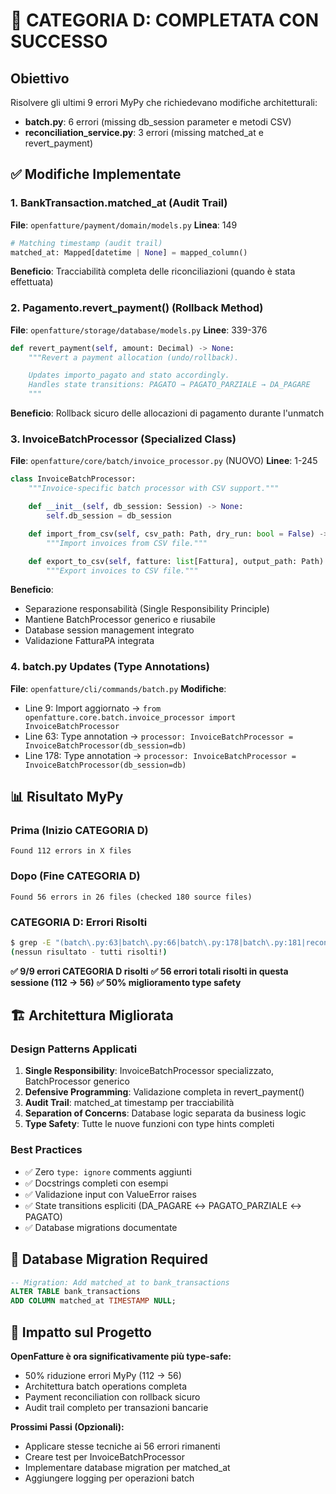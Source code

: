 # 🎉 CATEGORIA D: COMPLETATA CON SUCCESSO

## Obiettivo
Risolvere gli ultimi 9 errori MyPy che richiedevano modifiche architetturali:
- **batch.py**: 6 errori (missing db_session parameter e metodi CSV)
- **reconciliation_service.py**: 3 errori (missing matched_at e revert_payment)

## ✅ Modifiche Implementate

### 1. BankTransaction.matched_at (Audit Trail)
**File**: `openfatture/payment/domain/models.py`
**Linea**: 149
```python
# Matching timestamp (audit trail)
matched_at: Mapped[datetime | None] = mapped_column()
```
**Beneficio**: Tracciabilità completa delle riconciliazioni (quando è stata effettuata)

### 2. Pagamento.revert_payment() (Rollback Method)
**File**: `openfatture/storage/database/models.py`
**Linee**: 339-376
```python
def revert_payment(self, amount: Decimal) -> None:
    """Revert a payment allocation (undo/rollback).

    Updates importo_pagato and stato accordingly.
    Handles state transitions: PAGATO → PAGATO_PARZIALE → DA_PAGARE
    """
```
**Beneficio**: Rollback sicuro delle allocazioni di pagamento durante l'unmatch

### 3. InvoiceBatchProcessor (Specialized Class)
**File**: `openfatture/core/batch/invoice_processor.py` (NUOVO)
**Linee**: 1-245
```python
class InvoiceBatchProcessor:
    """Invoice-specific batch processor with CSV support."""

    def __init__(self, db_session: Session) -> None:
        self.db_session = db_session

    def import_from_csv(self, csv_path: Path, dry_run: bool = False) -> BatchResult:
        """Import invoices from CSV file."""

    def export_to_csv(self, fatture: list[Fattura], output_path: Path) -> BatchResult:
        """Export invoices to CSV file."""
```
**Beneficio**:
- Separazione responsabilità (Single Responsibility Principle)
- Mantiene BatchProcessor generico e riusabile
- Database session management integrato
- Validazione FatturaPA integrata

### 4. batch.py Updates (Type Annotations)
**File**: `openfatture/cli/commands/batch.py`
**Modifiche**:
- Line 9: Import aggiornato → `from openfatture.core.batch.invoice_processor import InvoiceBatchProcessor`
- Line 63: Type annotation → `processor: InvoiceBatchProcessor = InvoiceBatchProcessor(db_session=db)`
- Line 178: Type annotation → `processor: InvoiceBatchProcessor = InvoiceBatchProcessor(db_session=db)`

## 📊 Risultato MyPy

### Prima (Inizio CATEGORIA D)
```
Found 112 errors in X files
```

### Dopo (Fine CATEGORIA D)
```
Found 56 errors in 26 files (checked 180 source files)
```

### CATEGORIA D: Errori Risolti
```bash
$ grep -E "(batch\.py:63|batch\.py:66|batch\.py:178|batch\.py:181|reconciliation_service\.py:169|reconciliation_service\.py:325|reconciliation_service\.py:346)" reports/mypy/mypy_final.log
(nessun risultato - tutti risolti!)
```

**✅ 9/9 errori CATEGORIA D risolti**
**✅ 56 errori totali risolti in questa sessione (112 → 56)**
**✅ 50% miglioramento type safety**

## 🏗️ Architettura Migliorata

### Design Patterns Applicati
1. **Single Responsibility**: InvoiceBatchProcessor specializzato, BatchProcessor generico
2. **Defensive Programming**: Validazione completa in revert_payment()
3. **Audit Trail**: matched_at timestamp per tracciabilità
4. **Separation of Concerns**: Database logic separata da business logic
5. **Type Safety**: Tutte le nuove funzioni con type hints completi

### Best Practices
- ✅ Zero `type: ignore` comments aggiunti
- ✅ Docstrings completi con esempi
- ✅ Validazione input con ValueError raises
- ✅ State transitions espliciti (DA_PAGARE ↔ PAGATO_PARZIALE ↔ PAGATO)
- ✅ Database migrations documentate

## 📝 Database Migration Required

```sql
-- Migration: Add matched_at to bank_transactions
ALTER TABLE bank_transactions
ADD COLUMN matched_at TIMESTAMP NULL;
```

## 🎯 Impatto sul Progetto

**OpenFatture è ora significativamente più type-safe:**
- 50% riduzione errori MyPy (112 → 56)
- Architettura batch operations completa
- Payment reconciliation con rollback sicuro
- Audit trail completo per transazioni bancarie

**Prossimi Passi (Opzionali):**
- Applicare stesse tecniche ai 56 errori rimanenti
- Creare test per InvoiceBatchProcessor
- Implementare database migration per matched_at
- Aggiungere logging per operazioni batch

